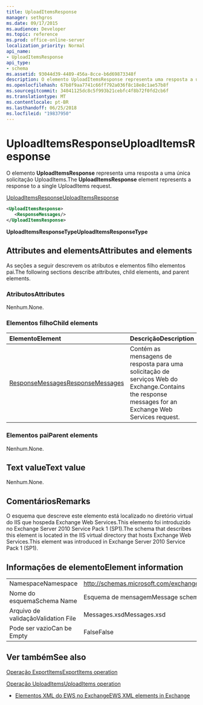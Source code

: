 ```yaml
---
title: UploadItemsResponse
manager: sethgros
ms.date: 09/17/2015
ms.audience: Developer
ms.topic: reference
ms.prod: office-online-server
localization_priority: Normal
api_name:
- UploadItemsResponse
api_type:
- schema
ms.assetid: 93044d39-4489-456a-8cce-b6d69873348f
description: O elemento UploadItemsResponse representa uma resposta a uma única solicitação UploadItems.
ms.openlocfilehash: 67b8f9aa7741c66ff792a036f8c18e8c1ae57b8f
ms.sourcegitcommit: 34041125dc8c5f993b21cebfc4f8b72f0fd2cb6f
ms.translationtype: MT
ms.contentlocale: pt-BR
ms.lasthandoff: 06/25/2018
ms.locfileid: "19837950"
---
```

# <a name="uploaditemsresponse"></a><span data-ttu-id="f8959-103">UploadItemsResponse</span><span class="sxs-lookup"><span data-stu-id="f8959-103">UploadItemsResponse</span></span>

<span data-ttu-id="f8959-104">O elemento **UploadItemsResponse** representa uma resposta a uma única solicitação UploadItems.</span><span class="sxs-lookup"><span data-stu-id="f8959-104">The **UploadItemsResponse** element represents a response to a single UploadItems request.</span></span> 
  
[<span data-ttu-id="f8959-105">UploadItemsResponse</span><span class="sxs-lookup"><span data-stu-id="f8959-105">UploadItemsResponse</span></span>](uploaditemsresponse.md)
  
```XML
<UploadItemsResponse>
   <ResponseMessages/>
</UploadItemsResponse>
```

 <span data-ttu-id="f8959-106">**UploadItemsResponseType**</span><span class="sxs-lookup"><span data-stu-id="f8959-106">**UploadItemsResponseType**</span></span>
## <a name="attributes-and-elements"></a><span data-ttu-id="f8959-107">Attributes and elements</span><span class="sxs-lookup"><span data-stu-id="f8959-107">Attributes and elements</span></span>

<span data-ttu-id="f8959-108">As seções a seguir descrevem os atributos e elementos filho elementos pai.</span><span class="sxs-lookup"><span data-stu-id="f8959-108">The following sections describe attributes, child elements, and parent elements.</span></span>
  
### <a name="attributes"></a><span data-ttu-id="f8959-109">Atributos</span><span class="sxs-lookup"><span data-stu-id="f8959-109">Attributes</span></span>

<span data-ttu-id="f8959-110">Nenhum.</span><span class="sxs-lookup"><span data-stu-id="f8959-110">None.</span></span>
  
### <a name="child-elements"></a><span data-ttu-id="f8959-111">Elementos filho</span><span class="sxs-lookup"><span data-stu-id="f8959-111">Child elements</span></span>

|<span data-ttu-id="f8959-112">**Elemento**</span><span class="sxs-lookup"><span data-stu-id="f8959-112">**Element**</span></span>|<span data-ttu-id="f8959-113">**Descrição**</span><span class="sxs-lookup"><span data-stu-id="f8959-113">**Description**</span></span>|
|:-----|:-----|
|[<span data-ttu-id="f8959-114">ResponseMessages</span><span class="sxs-lookup"><span data-stu-id="f8959-114">ResponseMessages</span></span>](responsemessages.md) <br/> |<span data-ttu-id="f8959-115">Contém as mensagens de resposta para uma solicitação de serviços Web do Exchange.</span><span class="sxs-lookup"><span data-stu-id="f8959-115">Contains the response messages for an Exchange Web Services request.</span></span>  <br/> |
   
### <a name="parent-elements"></a><span data-ttu-id="f8959-116">Elementos pai</span><span class="sxs-lookup"><span data-stu-id="f8959-116">Parent elements</span></span>

<span data-ttu-id="f8959-117">Nenhum.</span><span class="sxs-lookup"><span data-stu-id="f8959-117">None.</span></span>
  
## <a name="text-value"></a><span data-ttu-id="f8959-118">Text value</span><span class="sxs-lookup"><span data-stu-id="f8959-118">Text value</span></span>

<span data-ttu-id="f8959-119">Nenhum.</span><span class="sxs-lookup"><span data-stu-id="f8959-119">None.</span></span>
  
## <a name="remarks"></a><span data-ttu-id="f8959-120">Comentários</span><span class="sxs-lookup"><span data-stu-id="f8959-120">Remarks</span></span>

<span data-ttu-id="f8959-121">O esquema que descreve este elemento está localizado no diretório virtual do IIS que hospeda Exchange Web Services.This elemento foi introduzido no Exchange Server 2010 Service Pack 1 (SP1).</span><span class="sxs-lookup"><span data-stu-id="f8959-121">The schema that describes this element is located in the IIS virtual directory that hosts Exchange Web Services.This element was introduced in Exchange Server 2010 Service Pack 1 (SP1).</span></span>
  
## <a name="element-information"></a><span data-ttu-id="f8959-122">Informações de elemento</span><span class="sxs-lookup"><span data-stu-id="f8959-122">Element information</span></span>

|||
|:-----|:-----|
|<span data-ttu-id="f8959-123">Namespace</span><span class="sxs-lookup"><span data-stu-id="f8959-123">Namespace</span></span>  <br/> |http://schemas.microsoft.com/exchange/services/2006/messages  <br/> |
|<span data-ttu-id="f8959-124">Nome do esquema</span><span class="sxs-lookup"><span data-stu-id="f8959-124">Schema Name</span></span>  <br/> |<span data-ttu-id="f8959-125">Esquema de mensagem</span><span class="sxs-lookup"><span data-stu-id="f8959-125">Message schema</span></span>  <br/> |
|<span data-ttu-id="f8959-126">Arquivo de validação</span><span class="sxs-lookup"><span data-stu-id="f8959-126">Validation File</span></span>  <br/> |<span data-ttu-id="f8959-127">Messages.xsd</span><span class="sxs-lookup"><span data-stu-id="f8959-127">Messages.xsd</span></span>  <br/> |
|<span data-ttu-id="f8959-128">Pode ser vazio</span><span class="sxs-lookup"><span data-stu-id="f8959-128">Can be Empty</span></span>  <br/> |<span data-ttu-id="f8959-129">False</span><span class="sxs-lookup"><span data-stu-id="f8959-129">False</span></span>  <br/> |
   
## <a name="see-also"></a><span data-ttu-id="f8959-130">Ver também</span><span class="sxs-lookup"><span data-stu-id="f8959-130">See also</span></span>



[<span data-ttu-id="f8959-131">Operação ExportItems</span><span class="sxs-lookup"><span data-stu-id="f8959-131">ExportItems operation</span></span>](exportitems-operation.md)
  
[<span data-ttu-id="f8959-132">Operação UploadItems</span><span class="sxs-lookup"><span data-stu-id="f8959-132">UploadItems operation</span></span>](uploaditems-operation.md)


- [<span data-ttu-id="f8959-133">Elementos XML do EWS no Exchange</span><span class="sxs-lookup"><span data-stu-id="f8959-133">EWS XML elements in Exchange</span></span>](ews-xml-elements-in-exchange.md)

